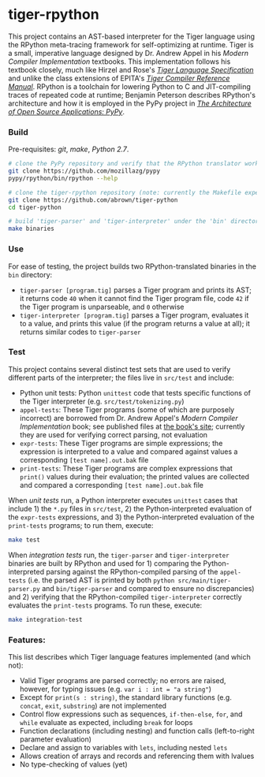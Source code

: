 # tiger-rpython

This project contains an AST-based interpreter for the Tiger language using the RPython meta-tracing framework for 
self-optimizing at runtime. Tiger is a small, imperative language designed by Dr. Andrew Appel in his _Modern
Compiler Implementation_ textbooks. This implementation follows his textbook closely, much like Hirzel and Rose's 
[_Tiger Language Specification_](https://cs.nyu.edu/courses/fall13/CSCI-GA.2130-001/tiger-spec.pdf) and unlike the class
extensions of EPITA's [_Tiger Compiler Reference Manual_](https://www.lrde.epita.fr/~tiger/tiger.html). RPython is a
toolchain for lowering Python to C and JIT-compiling traces of repeated code at runtime; Benjamin Peterson describes
RPython's architecture and how it is employed in the PyPy project in [_The Architecture of Open Source Applications: 
PyPy_](http://www.aosabook.org/en/pypy.html).


### Build

Pre-requisites: _git_, _make_, _Python 2.7_.

```bash
# clone the PyPy repository and verify that the RPython translator works (this project used revision 33f417d9c3f73dadb61346aa1b2579a1bf947ee9 but any recent version should do)
git clone https://github.com/mozillazg/pypy
pypy/rpython/bin/rpython --help

# clone the tiger-rpython repository (note: currently the Makefile expects the pypy directory to be in the parent directory)
git clone https://github.com/abrown/tiger-python
cd tiger-python

# build 'tiger-parser' and 'tiger-interpreter' under the 'bin' directory
make binaries
```


### Use

For ease of testing, the project builds two RPython-translated binaries in the `bin` directory:

 - `tiger-parser [program.tig]` parses a Tiger program and prints its AST; it returns code `40` when it cannot find the
  Tiger program file, code `42` if the Tiger program is unparseable, and `0` otherwise
 - `tiger-interpreter [program.tig]` parses a Tiger program, evaluates it to a value, and prints this value (if the
 program returns a value at all); it returns similar codes to `tiger-parser`



### Test

This project contains several distinct test sets that are used to verify different parts of the interpreter; the files
live in `src/test` and include:

 - Python unit tests: Python `unittest` code that tests specific functions of the Tiger interpreter 
 (e.g. `src/test/tokenizing.py`)
 - `appel-tests`: These Tiger programs (some of which are purposely incorrect) are borrowed from Dr. Andrew Appel's 
 _Modern Compiler Implementation_ book; see published files at 
 [the book's site](https://www.cs.princeton.edu/~appel/modern/testcases/); currently they are used for verifying 
 correct parsing, not evaluation
 - `expr-tests`: These Tiger programs are simple expressions; the expression is interpreted to a value and compared 
 against values a corresponding `[test name].out.bak` file
 - `print-tests`: These Tiger programs are complex expressions that `print()` values during their evaluation; the printed
 values are collected and compared a corresponding `[test name].out.bak` file

When _unit tests_ run, a Python interpreter executes `unittest` cases that include 1) the `*.py` files in `src/test`, 2)
the Python-interpreted evaluation of the `expr-tests` expressions, and 3) the Python-interpreted evaluation of the 
`print-tests` programs; to run them, execute:

```bash
make test
```
When _integration tests_ run, the `tiger-parser` and `tiger-interpreter` binaries are built by RPython and used for 1)
comparing the Python-interpreted parsing against the RPython-compiled parsing of the `appel-tests` (i.e. the parsed
AST is printed by both `python src/main/tiger-parser.py` and `bin/tiger-parser` and compared to ensure no discrepancies)
and 2) verifying that the RPython-compiled `tiger-interpreter` correctly evaluates the `print-tests` programs. To run 
these, execute:

```bash
make integration-test
```


### Features:

This list describes which Tiger language features implemented (and which not):

 - Valid Tiger programs are parsed correctly; no errors are raised, however, for typing issues (e.g. `var i : int = "a string"`)
 - Except for `print(s : string)`, the standard library functions (e.g. `concat`, `exit`, `substring`) are not implemented
 - Control flow expressions such as sequences, `if-then-else`, `for`, and `while` evaluate as expected, including `break` for loops
 - Function declarations (including nesting) and function calls (left-to-right parameter evaluation)
 - Declare and assign to variables with `lets`, including nested `lets`
 - Allows creation of arrays and records and referencing them with lvalues
 - No type-checking of values (yet)
 